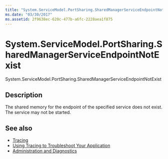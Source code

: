 ```yaml
---
title: "System.ServiceModel.PortSharing.SharedManagerServiceEndpointNotExist"
ms.date: "03/30/2017"
ms.assetid: 2f9638ec-620c-477b-a6fc-2228aea1f875
---
```

# System.ServiceModel.PortSharing.SharedManagerServiceEndpointNotExist
System.ServiceModel.PortSharing.SharedManagerServiceEndpointNotExist  
  
## Description  
 The shared memory for the endpoint of the specified service does not exist. The service may not be started.  
  
## See also
- [Tracing](../../../../../docs/framework/wcf/diagnostics/tracing/index.md)
- [Using Tracing to Troubleshoot Your Application](../../../../../docs/framework/wcf/diagnostics/tracing/using-tracing-to-troubleshoot-your-application.md)
- [Administration and Diagnostics](../../../../../docs/framework/wcf/diagnostics/index.md)
